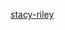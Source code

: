 <!-- Please use Markdown to create a link to your Github profile using either your name or github user name as the text, and place your name alphabetically on this page. -->
[stacy-riley](https://github.com/stacy-riley)
